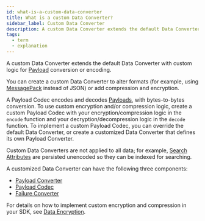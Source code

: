 ```yaml
---
id: what-is-a-custom-data-converter
title: What is a custom Data Converter?
sidebar_label: Custom Data Converter
description: A custom Data Converter extends the default Data Converter with custom logic for Payload conversion or Payload encryption.
tags:
  - term
  - explanation
---
```


A custom Data Converter extends the default Data Converter with custom logic for [Payload](/concepts/what-is-a-payload) conversion or encoding.

You can create a custom Data Converter to alter formats (for example, using [MessagePack](https://msgpack.org/) instead of JSON) or add compression and encryption.

A Payload Codec encodes and decodes [Payloads](/concepts/what-is-a-payload), with bytes-to-bytes conversion.
To use custom encryption and/or compression logic, create a custom Payload Codec with your encryption/compression logic in the `encode` function and your decryption/decompression logic in the `decode` function.
To implement a custom Payload Codec, you can override the default Data Converter, or create a customized Data Converter that defines its own Payload Converter.

Custom Data Converters are not applied to all data; for example, [Search Attributes](/concepts/what-is-a-search-attribute) are persisted unencoded so they can be indexed for searching.

A customized Data Converter can have the following three components:

- [Payload Converter](/concepts/what-is-a-payload-converter)
- [Payload Codec](/concepts/what-is-a-payload-codec)
- [Failure Converter](/concepts/what-is-a-failure-converter)

For details on how to implement custom encryption and compression in your SDK, see [Data Encryption](/self-hosted/data-encryption).
